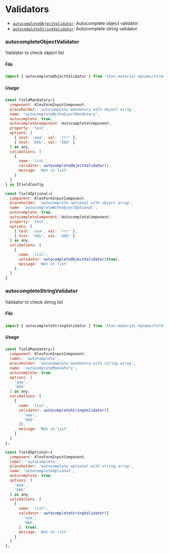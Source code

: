 # Validators
- [`autocompleteObjectValidator`](#autocompleteObjectValidator): Autocomplete object validator
- [`autocompleteStringValidator`](#autocompleteStringValidator): Autocomplete string validator

### autocompleteObjectValidator

Validator to check object list

##### File

```typescript
import { autocompleteObjectValidator } from 'kles-material-dynamicforms';
```

##### Usage

```javascript
const fieldMandatory={
  component: KlesFormInputComponent,
  placeholder: 'autocomplete mandatory with object array',
  name: 'autocompleteWithobjectMandatory',
  autocomplete: true,
  autocompleteComponent: AutocompleteComponent,
  property: 'test',
  options: [
    { test: 'aaa', val: 'rrr' },
    { test: 'bbb', val: 'bbb' }
  ] as any,
  validations: [
    {
      name: 'list',
      validator: autocompleteObjectValidator(),
      message: 'Not in list'
    }
  ]
} as IFieldConfig

const fieldOptional={
  component: KlesFormInputComponent,
  placeholder: 'autocomplete optional with object array',
  name: 'autocompleteWithobjectOptional',
  autocomplete: true,
  autocompleteComponent: AutocompleteComponent,
  property: 'test',
  options: [
    { test: 'aaa', val: 'rrr' },
    { test: 'bbb', val: 'bbb' }
  ] as any,
  validations: [
    {
      name: 'list',
      validator: autocompleteObjectValidator(true),
      message: 'Not in list'
    }
  ]
}
```

### autocompleteStringValidator

Validator to check string list

##### File

```typescript
import { autocompleteStringValidator } from 'kles-material-dynamicforms';
```

##### Usage

```javascript
const fieldMandatory={
  component: KlesFormInputComponent,
  label: 'autoComplete',
  placeholder: 'autocomplete mandatory with string array',
  name: 'autocompleteMandatory',
  autocomplete: true,
  options: [
    'aaa',
    'bbb'
  ] as any,
  validations: [
    {
      name: 'list',
      validator: autocompleteStringValidator([
        'aaa',
        'bbb'
      ]),
      message: 'Not in list'
    }
  ]
};

const fieldOptional={
  component: KlesFormInputComponent,
  label: 'autoComplete',
  placeholder: 'autocomplete optional with string array',
  name: 'autocompleteOptional',
  autocomplete: true,
  options: [
    'aaa',
    'bbb'
  ] as any,
  validations: [
    {
      name: 'list',
      validator: autocompleteStringValidator([
        'aaa',
        'bbb'
      ], true),
      message: 'Not in list'
    }
  ]
};

```
